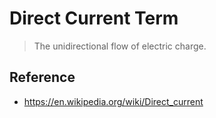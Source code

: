 # Direct Current Term
> The unidirectional flow of electric charge.

## Reference
* https://en.wikipedia.org/wiki/Direct_current
